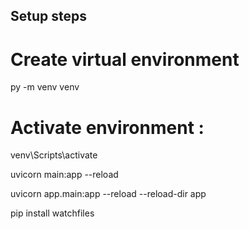 
## Setup steps
# Create virtual environment
py -m venv venv

# Activate environment : 
venv\Scripts\activate 

uvicorn main:app --reload

uvicorn app.main:app --reload --reload-dir app

pip install watchfiles